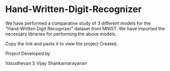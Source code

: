 # Hand-Written-Digit-Recognizer
We have performed a comparative study of 3 different models for the "Hand-Written Digit Recognizer" dataset from MNIST. We have imported the necessary libraries for performing the above models.

Copy the link and paste it to view the project Created.






Project Developed by

Vasudhevan S
Vijay Shankarnarayanan
